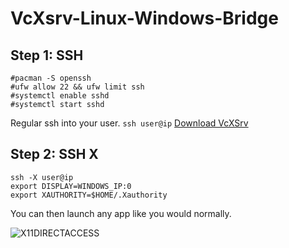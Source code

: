 # VcXsrv-Linux-Windows-Bridge

## Step 1: SSH

```
#pacman -S openssh
#ufw allow 22 && ufw limit ssh
#systemctl enable sshd
#systemctl start sshd
```

Regular ssh into your user. `ssh user@ip`
[Download VcXSrv](https://vcxsrv.com/)

## Step 2: SSH X
```
ssh -X user@ip
export DISPLAY=WINDOWS_IP:0
export XAUTHORITY=$HOME/.Xauthority
```

You can then launch any app like you would normally. 

![X11DIRECTACCESS](https://github.com/h8d13/LSK---Linux-Starter-Kit/media/capcap.PNG)
